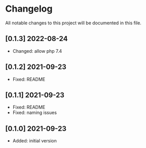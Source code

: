 # Changelog

All notable changes to this project will be documented in this file.

## [0.1.3] 2022-08-24
- Changed: allow php 7.4

## [0.1.2] 2021-09-23

- Fixed: README

## [0.1.1] 2021-09-23

- Fixed: README
- Fixed: naming issues

## [0.1.0] 2021-09-23

- Added: initial version
